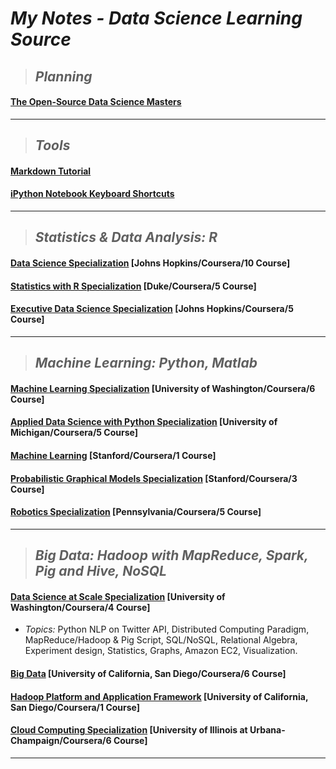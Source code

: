# *My Notes - Data Science Learning Source*

>## *Planning* 
#### [The Open-Source Data Science Masters](https://github.com/datasciencemasters/go/blob/master/README.md)

***

>## *Tools* 
#### [Markdown Tutorial](http://eherrera.net/markdowntutorial/)
#### [iPython Notebook Keyboard Shortcuts](http://johnlaudun.org/20131228-ipython-notebook-keyboard-shortcuts/)

***

>## *Statistics & Data Analysis: R*
#### [Data Science Specialization](https://www.coursera.org/specializations/jhu-data-science) [Johns Hopkins/Coursera/10 Course]
#### [Statistics with R Specialization](https://www.coursera.org/specializations/statistics) [Duke/Coursera/5 Course]
#### [Executive Data Science Specialization](https://www.coursera.org/specializations/executive-data-science) [Johns Hopkins/Coursera/5 Course]

***

>## *Machine Learning: Python, Matlab*
#### [Machine Learning Specialization](https://www.coursera.org/specializations/machine-learning) [University of Washington/Coursera/6 Course] 

#### [Applied Data Science with Python Specialization](https://www.coursera.org/specializations/data-science-python) [University of Michigan/Coursera/5 Course]
#### [Machine Learning](https://www.coursera.org/learn/machine-learning) [Stanford/Coursera/1 Course]
#### [Probabilistic Graphical Models Specialization](https://www.coursera.org/specializations/probabilistic-graphical-models)  [Stanford/Coursera/3 Course]
#### [Robotics Specialization](https://www.coursera.org/specializations/robotics) [Pennsylvania/Coursera/5 Course]

***

>## *Big Data: Hadoop with MapReduce, Spark, Pig and Hive, NoSQL*
#### [Data Science at Scale Specialization](https://www.coursera.org/specializations/data-science) [University of Washington/Coursera/4 Course]
 * *Topics:* Python NLP on Twitter API, Distributed Computing Paradigm, MapReduce/Hadoop & Pig Script, SQL/NoSQL, Relational Algebra, Experiment design, Statistics, Graphs, Amazon EC2, Visualization.
 
#### [Big Data](https://www.coursera.org/specializations/executive-data-science) [University of California, San Diego/Coursera/6 Course]
#### [Hadoop Platform and Application Framework](https://www.coursera.org/learn/hadoop) [University of California, San Diego/Coursera/1 Course]
#### [Cloud Computing Specialization](https://www.coursera.org/specializations/cloud-computing) [University of Illinois at Urbana-Champaign/Coursera/6 Course]

***


